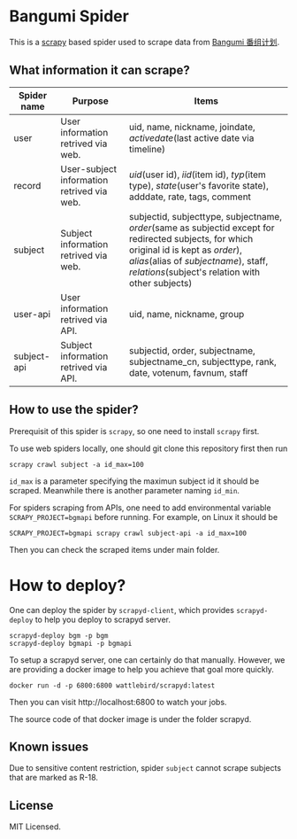 # Bangumi Spider

This is a [scrapy](http://scrapy.org/) based spider used to scrape data from [Bangumi 番组计划](https://bgm.tv).

## What information it can scrape?

| Spider name | Purpose | Items |
|---|---|---|
| user | User information retrived via web. | uid, name, nickname, joindate, _activedate_(last active date via timeline) |
| record | User-subject information retrived via web. | _uid_(user id), _iid_(item id), _typ_(item type), _state_(user's favorite state), adddate, rate, tags, comment |
| subject | Subject information retrived via web. | subjectid, subjecttype, subjectname, _order_(same as subjectid except for redirected subjects, for which original id is kept as _order_), _alias_(alias of _subjectname_), staff, _relations_(subject's relation with other subjects) |
| user-api | User information retrived via API. | uid, name, nickname, group |
| subject-api | Subject information retrived via API. | subjectid, order, subjectname, subjectname_cn, subjecttype, rank, date, votenum, favnum, staff |

## How to use the spider?

Prerequisit of this spider is `scrapy`, so one need to install `scrapy` first.

To use web spiders locally, one should git clone this repository first then run

```
scrapy crawl subject -a id_max=100
```

`id_max` is a parameter specifying the maximun subject id it should be scraped. Meanwhile there is another parameter naming `id_min`.

For spiders scraping from APIs, one need to add environmental variable `SCRAPY_PROJECT=bgmapi` before running. For example, on Linux it should be 

```
SCRAPY_PROJECT=bgmapi scrapy crawl subject-api -a id_max=100
```

Then you can check the scraped items under main folder.

# How to deploy?

One can deploy the spider by `scrapyd-client`, which provides `scrapyd-deploy` to help you deploy to scrapyd server.

```
scrapyd-deploy bgm -p bgm
scrapyd-deploy bgmapi -p bgmapi
```

To setup a scrapyd server, one can certainly do that manually. However, we are providing a docker image to help you achieve that goal more quickly.

```
docker run -d -p 6800:6800 wattlebird/scrapyd:latest
```

Then you can visit http://localhost:6800 to watch your jobs.

The source code of that docker image is under the folder scrapyd.

## Known issues

Due to sensitive content restriction, spider `subject` cannot scrape subjects that are marked as R-18.

## License

MIT Licensed.
